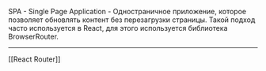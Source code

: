 SPA - Single Page Application - Одностраничное приложение, которое позволяет обновлять контент без перезагрузки страницы. Такой подход часто используется в React, для этого используется библиотека BrowserRouter.

---
[[React Router]]